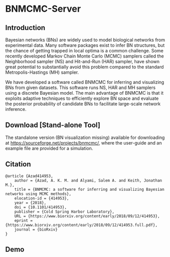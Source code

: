 # BNMCMC-Server

## Introduction
Bayesian networks (BNs) are widely used to model biological networks from experimental data. Many software packages exist to infer BN structures, but the chance of getting trapped in local optima is a common challenge. Some recently developed Markov Chain Monte Carlo (MCMC) samplers called the Neighborhood sampler (NS) and Hit-and-Run (HAR) sampler, have shown great potential to substantially avoid this problem compared to the standard Metropolis-Hastings (MH) sampler.

We have developed a software called BNMCMC for inferring and visualizing BNs from given datasets. This software runs NS, HAR and MH samplers using a discrete Bayesian model. The main advantage of BNMCMC is that it exploits adaptive techniques to efficiently explore BN space and evaluate the posterior probability of candidate BNs to facilitate large-scale network inference.


## Download [Stand-alone Tool]
The standalone version (BN visualization missing) available for downloading at https://sourceforge.net/projects/bnmcmc/, where the user-guide and an example file are provided for a simulation.

## Citation
```
@article {Azad414953,
	author = {Azad, A. K. M. and Alyami, Salem A. and Keith, Jonathan M.},
	title = {BNMCMC: a software for inferring and visualizing Bayesian networks using MCMC methods},
	elocation-id = {414953},
	year = {2018},
	doi = {10.1101/414953},
	publisher = {Cold Spring Harbor Laboratory},
	URL = {https://www.biorxiv.org/content/early/2018/09/12/414953},
	eprint = {https://www.biorxiv.org/content/early/2018/09/12/414953.full.pdf},
	journal = {bioRxiv}
}
```
## Demo
[](img/bnmcmc1.png)
[](img/bnmcmc2.png)
[](img/bnmcmc3.png)
[](img/bnmcmc4.png)
